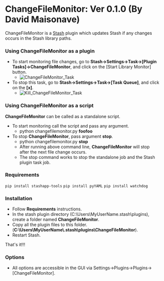 # ChangeFileMonitor: Ver 0.1.0 (By David Maisonave)
ChangeFileMonitor is a [Stash](https://github.com/stashapp/stash) plugin which updates Stash if any changes occurs in the Stash library paths.

### Using ChangeFileMonitor as a plugin
- To start monitoring file changes, go to **Stash->Settings->Task->[Plugin Tasks]->ChangeFileMonitor**, and click on the [Start Library Monitor] button.
  - ![ChangeFileMonitor_Task](https://github.com/user-attachments/assets/f275a70f-8e86-42a4-b2c1-98b3f4935334)
- To stop this task, go to **Stash->Settings->Task->[Task Queue]**, and click on the **[x]**.
  - ![Kill_ChangeFileMonitor_Task](https://github.com/user-attachments/assets/a3f4abca-f3a2-49fa-9db5-e0c733e0aeb1)

### Using ChangeFileMonitor as a script
**ChangeFileMonitor** can be called as a standalone script.
- To start monitoring call the script and pass any argument.
  - python changefilemonitor.py **foofoo**
- To stop **ChangeFileMonitor**, pass argument **stop**.
  - python changefilemonitor.py **stop**
  - After running above command line, **ChangeFileMonitor** will stop after the next file change occurs.
  - The stop command works to stop the standalone job and the Stash plugin task job.

### Requirements
`pip install stashapp-tools`
`pip install pyYAML`
`pip install watchdog`

### Installation
- Follow **Requirements** instructions.
- In the stash plugin directory (C:\Users\MyUserName\.stash\plugins), create a folder named **ChangeFileMonitor**.
- Copy all the plugin files to this folder.(**C:\Users\MyUserName\\.stash\plugins\ChangeFileMonitor**).
- Restart Stash.

That's it!!!

### Options
- All options are accessible in the GUI via Settings->Plugins->Plugins->[ChangeFileMonitor].


